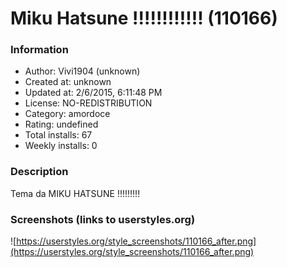 # Miku Hatsune !!!!!!!!!!!! (110166)

### Information
- Author: Vivi1904 (unknown)
- Created at: unknown
- Updated at: 2/6/2015, 6:11:48 PM
- License: NO-REDISTRIBUTION
- Category: amordoce
- Rating: undefined
- Total installs: 67
- Weekly installs: 0


### Description
Tema da MIKU HATSUNE !!!!!!!!!


### Screenshots (links to userstyles.org)
![https://userstyles.org/style_screenshots/110166_after.png](https://userstyles.org/style_screenshots/110166_after.png)


